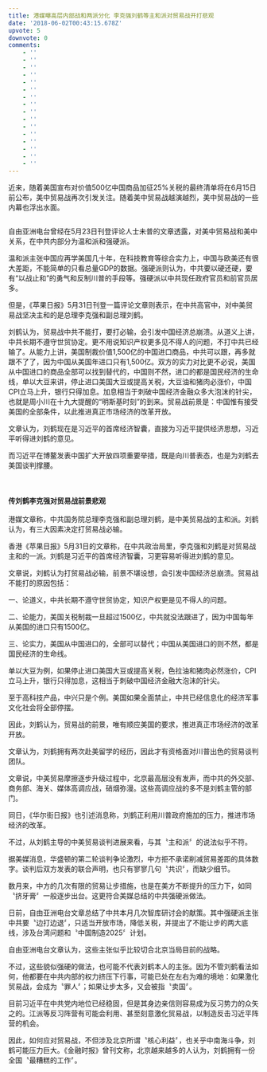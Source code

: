 ```yaml
---
title: 港媒曝高层内部战和两派分化 李克强刘鹤等主和派对贸易战开打悲观
date: '2018-06-02T00:43:15.678Z'
upvote: 5
downvote: 0
comments:
    - ''
    - ''
    - ''
    - ''
    - ''
    - ''
    - ''
    - ''
    - ''
    - ''
    - ''
    - ''
    - ''
    - ''
    - ''
    - ''
---
```


<div class="article"><p>近来，随着美国宣布对价值500亿中国商品加征25%关税的最终清单将在6月15日前公布，美中贸易战再次引发关注。随着美中贸易战越演越烈，美中贸易战的一些内幕也浮出水面。</p><iframe style="width: 600px; height: 0px;" src="https://media.chinagate.com/wxc/ad2.html" frameborder="0"></iframe><p>自由亚洲电台曾经在5月23日刊登评论人士未普的文章透露，对美中贸易战和美中关系，在中共内部分为温和派和强硬派。</p><p>温和派主张中国应再学美国几十年，在科技教育等综合实力上，中国与欧美还有很大差距，不能简单的只看总量GDP的数据。强硬派则认为，中共要以硬还硬，要有“以战止和”的勇气和反制川普的手段等。强硬派以中共现任政府官员和前官员居多。</p><p>但是，《苹果日报》5月31日刊登一篇评论文章则表示，在中共高官中，对中美贸易战坚决主和的是总理李克强和副总理刘鹤。</p><p>刘鹤认为，贸易战中共不能打，要打必输，会引发中国经济总崩溃。从道义上讲，中共长期不遵守世贸协定。更不用说知识产权更多见不得人的问题，不打中共已经输了。从能力上讲，美国制裁价值1,500亿的中国进口商品，中共可以跟，再多就跟不了了，因为中国从美国年进口只有1,500亿。双方的实力对比更不必说，美国从中国进口的商品全部可以找到替代的，中国则不然，进口的都是国民经济的生命线，单以大豆来讲，停止进口美国大豆或提高关税，大豆油和猪肉必涨价，中国CPI立马上升，银行只得加息。加息相当于刺破中国经济金融众多大泡沫的针尖，也就是周小川在十九大提醒的“明斯基时刻”的到来。贸易战前景是：中国惟有接受美国的全部条件，以此推进真正市场经济的改革开放。</p><p>文章认为，刘鹤现在是习近平的首席经济智囊，直接为习近平提供经济思想，习近平听得进刘鹤的意见。</p><p>而习近平在博鳌发表中国扩大开放四项重要举措，既是向川普表态，也是为刘鹤去美国谈判撑腰。<br><br><strong><br><br>传刘鹤李克强对贸易战前景悲观</strong><br><br>港媒文章称，中共国务院总理李克强和副总理刘鹤，是中美贸易战的主和派。刘鹤认为，有三大因素决定打贸易战必输。</p><p>香港《苹果日报》5月31日的文章称，在中共政治局里，李克强和刘鹤是对贸易战主和的一派。刘鹤是习近平的首席经济智囊，习更容易听得进刘鹤的意见。</p><p>文章说，刘鹤认为打贸易战必输，前景不堪设想，会引发中国经济总崩溃。贸易战不能打的原因包括：</p><p>一、论道义，中共长期不遵守世贸协定，知识产权更是见不得人的问题。</p><p>二、论能力，美国关税制裁一旦超过1500亿，中共就没法跟进了，因为中国每年从美国的进口只有1500亿。</p><p>三、论实力，美国从中国进口的，全部可以替代；中国从美国进口的则不然，都是国民经济的生命线。</p><p>单以大豆为例，如果停止进口美国大豆或提高关税，色拉油和猪肉必然涨价，CPI立马上升，银行只得加息，这相当于刺破中国经济金融大泡沫的针尖。</p><p>至于高科技产品，中兴只是个例。美国如果全面禁止，中共已经信息化的经济军事文化社会将全部停摆。</p><p>因此，刘鹤认为，贸易战的前景，唯有顺应美国的要求，推进真正市场经济的改革开放。</p><p>文章认为，刘鹤拥有两次赴美留学的经历，因此才有资格面对川普出色的贸易谈判团队。</p><p>文章说，中美贸易摩擦逐步升级过程中，北京最高层没有发声，而中共的外交部、商务部、海关、媒体高调应战，硝烟弥漫。这些高调应战的多不是刘鹤主管的部门。</p><p>同日，《华尔街日报》也引述消息称，刘鹤正利用川普政府施加的压力，推进市场经济的改革。</p><p>不过，从刘鹤主导的中美贸易谈判进展来看，与其〝主和派〞的说法似乎不符。</p><p>据美媒消息，华盛顿的第二轮谈判争论激烈，中方拒不承诺削减贸易差距的具体数字。谈判后双方发表的联合声明，也只有寥寥几句〝共识〞，而缺少细节。</p><p>数月来，中方的几次有限的贸易让步措施，也是在美方不断提升的压力下，如同〝挤牙膏〞一般逐步出台。这更符合美媒总结的中共强硬派做法。</p><p>日前，自由亚洲电台文章总结了中共本月几次智库研讨会的献策。其中强硬派主张中共要〝边打边退〞，只适当开放市场，降低关税，并提出了不能让步的两大底线，涉及台湾问题和〝中国制造2025〞计划。</p><p>自由亚洲电台文章认为，这些主张似乎比较切合北京当局目前的战略。</p><p>不过，这些貌似强硬的做法，也可能不代表刘鹤本人的主张。因为不管刘鹤看法如何，他都要在中共内部的权力挤压下行事，可能已处在左右为难的境地：如果激化贸易战，会成为〝罪人〞；如果让步太多，又会被指〝卖国〞。</p><p>目前习近平在中共党内地位已经稳固，但是其身边亲信则容易成为反习势力的众矢之的。江派等反习阵营有可能会利用、甚至刻意激化贸易战，以制造反击习近平阵营的机会。</p><p>因此，如何应对贸易战，不但涉及北京所谓〝核心利益〞，也关乎中南海斗争，刘鹤可能压力巨大。《金融时报》曾刊文称，北京越来越多的人认为，刘鹤拥有一份全国〝最糟糕的工作〞。</p><b></b><i></i><u></u><sub></sub><sup></sup><strike></strike><br></div>
